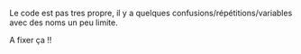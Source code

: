 Le code est pas tres propre, il y a quelques confusions/répétitions/variables avec des noms un peu limite.

A fixer ça !!
